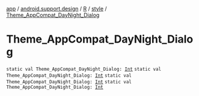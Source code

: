 [app](../../../index.md) / [android.support.design](../../index.md) / [R](../index.md) / [style](index.md) / [Theme_AppCompat_DayNight_Dialog](.)

# Theme_AppCompat_DayNight_Dialog

`static val Theme_AppCompat_DayNight_Dialog: `[`Int`](https://kotlinlang.org/api/latest/jvm/stdlib/kotlin/-int/index.html)
`static val Theme_AppCompat_DayNight_Dialog: `[`Int`](https://kotlinlang.org/api/latest/jvm/stdlib/kotlin/-int/index.html)
`static val Theme_AppCompat_DayNight_Dialog: `[`Int`](https://kotlinlang.org/api/latest/jvm/stdlib/kotlin/-int/index.html)
`static val Theme_AppCompat_DayNight_Dialog: `[`Int`](https://kotlinlang.org/api/latest/jvm/stdlib/kotlin/-int/index.html)